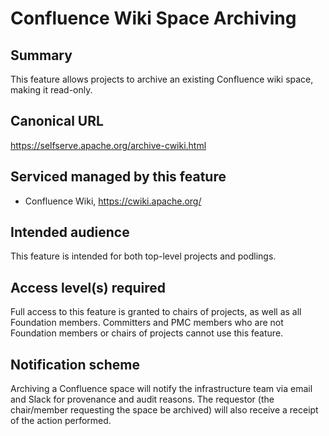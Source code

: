 # Confluence Wiki Space Archiving

## Summary
This feature allows projects to archive an existing Confluence wiki space, making it read-only.

## Canonical URL
https://selfserve.apache.org/archive-cwiki.html

## Serviced managed by this feature
- Confluence Wiki, https://cwiki.apache.org/

## Intended audience
This feature is intended for both top-level projects and podlings.

## Access level(s) required
Full access to this feature is granted to chairs of projects, as well as all Foundation members.
Committers and PMC members who are not Foundation members or chairs of projects cannot use this feature.

## Notification scheme
Archiving a Confluence space will notify the infrastructure team via email and Slack for provenance and audit reasons.
The requestor (the chair/member requesting the space be archived) will also receive a receipt of the action performed.

